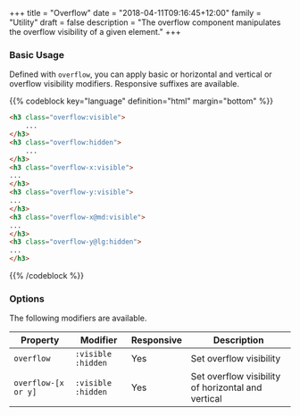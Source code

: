 +++
title = "Overflow"
date = "2018-04-11T09:16:45+12:00"
family = "Utility"
draft = false
description = "The overflow component manipulates the overflow visibility of a given element."
+++

### Basic Usage

Defined with `overflow`, you can apply basic or horizontal and vertical or overflow visibility modifiers. Responsive suffixes are available.

{{% codeblock key="language" definition="html" margin="bottom" %}}
```html
<h3 class="overflow:visible">
	...
</h3>
<h3 class="overflow:hidden">
	...
</h3>
<h3 class="overflow-x:visible">
...
</h3>
<h3 class="overflow-y:visible">
...
</h3>
<h3 class="overflow-x@md:visible">
...
</h3>
<h3 class="overflow-y@lg:hidden">
...
</h3>
```
{{% /codeblock %}}

### Options

The following modifiers are available.

<table class="table width:100% table:pile table@sm:unpile">
  <thead>
    <tr>
      <th>
        Property
      </th>
      <th>
        Modifier
      </th>
      <th>
        Responsive
      </th>
      <th>
        Description
      </th>
    </tr>
  </thead>
  <tr>
    <td data-label="Properties">
      <code>overflow</code>
    </td>
    <td data-label="Attributes">
      <code>:visible</code> <code>:hidden</code>
    </td>
    <td data-label="Responsive">
      Yes
    </td>
    <td class="row:reverse">
      Set overflow visibility
    </td>
  </tr>
	<tr>
    <td data-label="Properties">
      <code>overflow-[x or y]</code>
    </td>
    <td data-label="Attributes">
      <code>:visible</code> <code>:hidden</code>
    </td>
    <td data-label="Responsive">
      Yes
    </td>
    <td class="row:reverse">
      Set overflow visibility of horizontal and vertical
    </td>
  </tr>
</table>
